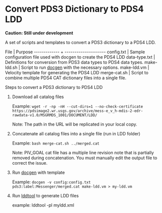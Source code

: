 # Convert PDS3 Dictionary to PDS4 LDD

**Caution: Still under development**

A set of scripts and templates to convert a PDS3 dictionary to a PDS4 LDD.

File          | Purpose
------------- + ---------------------
config.txt    | Sample configuration file used with docgen to create the PDS4 LDD
data-type.txt | Definitions for conversion from PDS3 data types to PDS4 data types.
make-ldd.sh   | Script to run [docgen](http://release.igpp.ucla.edu/igpp/docgen/) with the necessary options.
make-ldd.vm   | Velocity template for generating the PDS4 LDD
merge-cat.sh  | Script to combine multiple PDS4 CAT dictionary files into a single file.

Steps to convert a PDS3 dictionary to PDS4 LDD

1. Download all catalog files

    Example: `wget -r -np -nH --cut-dirs=1 --no-check-certificate https://pdsimage2.wr.usgs.gov/archive/mess-e_v_h-mdis-2-edr-rawdata-v1.0/MSGRMDS_1001/DOCUMENT/LDD/`
    
	Note: The path in the URL will be replicated in your local copy.
	
2. Concatenate all catalog files into a single file (run in LDD folder)  

    Example: `bash merge-cat.sh ../merged.cat`
    
	Note: PIV_GOAL cat file has a multiple line revision note that is partially removed during concatenation.
	You must manually edit the output file to correct the issue.
	
3. Run [docgen](http://release.igpp.ucla.edu/igpp/docgen/) with template

     Example: `docgen -v config:config.txt pds3:label:Messenger/merged.cat make-ldd.vm > my-ldd.vm`
	 
4. Run [lddtool](https://pds.nasa.gov/pds4/software/ldd/) to generate LDD files

     example: lddtool -pl myldd.xml
